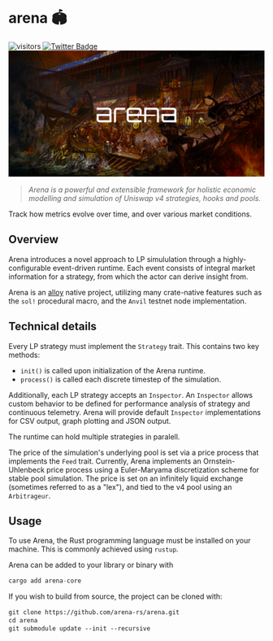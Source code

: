 # arena 🏟️

![visitors](https://visitor-badge.laobi.icu/badge?page_id=arena-rs.arena)
[![Twitter Badge](https://badgen.net/badge/icon/twitter?icon=twitter&label)](https://twitter.com/anthiasxyz)
![image](https://github.com/arena-rs/.github/blob/main/arena_banner.png)

> *Arena is a powerful and extensible framework for holistic economic modelling and simulation of Uniswap v4 strategies, hooks and pools.*

Track how metrics evolve over time, and over various market conditions.

## Overview

Arena introduces a novel approach to LP simululation through a highly-configurable event-driven runtime. Each event consists of integral market information for a strategy, from which the actor can derive insight from.

Arena is an [alloy](https://alloy.rs) native project, utilizing many crate-native features such as the `sol!` procedural macro, and the `Anvil` testnet node implementation.

## Technical details

Every LP strategy must implement the `Strategy` trait. This contains two key methods:
- `init()` is called upon initialization of the Arena runtime.
- `process()` is called each discrete timestep of the simulation.

Additionally, each LP strategy accepts an `Inspector`. An `Inspector` allows custom behavior to be defined for performance analysis of strategy and continuous telemetry. Arena will provide default `Inspector` implementations for CSV output, graph plotting and JSON output. 

The runtime can hold multiple strategies in paralell.

The price of the simulation's underlying pool is set via a price process that implements the `Feed` trait. Currently, Arena implements an Ornstein-Uhlenbeck price process using a Euler-Maryama discretization scheme for stable pool simulation. The price is set on an infinitely liquid exchange (sometimes referred to as a "lex"), and tied to the v4 pool using an `Arbitrageur`.

## Usage

To use Arena, the Rust programming language must be installed on your machine. This is commonly achieved using `rustup`.

Arena can be added to your library or binary with 
```rust
cargo add arena-core
```

If you wish to build from source, the project can be cloned with:
```
git clone https://github.com/arena-rs/arena.git
cd arena
git submodule update --init --recursive
```